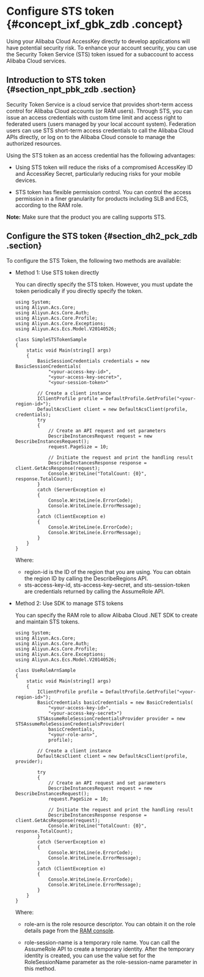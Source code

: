 # Configure STS token {#concept_ixf_gbk_zdb .concept}

Using your Alibaba Cloud AccessKey directly to develop applications will have potential security risk. To enhance your account security, you can use the Security Token Service \(STS\) token issued for a subaccount to access Alibaba Cloud services.

## Introduction to STS token {#section_npt_pbk_zdb .section}

Security Token Service is a cloud service that provides short-term access control for Alibaba Cloud accounts \(or RAM users\). Through STS, you can issue an access credentials with custom time limit and access right to federated users \(users managed by your local account system\). Federation users can use STS short-term access credentials to call the Alibaba Cloud APIs directly, or log on to the Alibaba Cloud console to manage the authorized resources.

Using the STS token as an access credential has the following advantages:

-   Using STS token will reduce the risks of a compromised AccessKey ID and AccessKey Secret, particularly reducing risks for your mobile devices.

-   STS token has flexible permission control. You can control the access permission in a finer granularity for products including SLB and ECS, according to the RAM role.


**Note:** Make sure that the product you are calling supports STS.

## Configure the STS token {#section_dh2_pck_zdb .section}

To configure the STS Token, the following two methods are available:

-   Method 1: Use STS token directly

    You can directly specify the STS token. However, you must update the token periodically if you directly specify the token.

    ```
    using System;
    using Aliyun.Acs.Core;
    using Aliyun.Acs.Core.Auth;
    using Aliyun.Acs.Core.Profile;
    using Aliyun.Acs.Core.Exceptions;
    using Aliyun.Acs.Ecs.Model.V20140526;
    
    class SimpleSTSTokenSample
    {
        static void Main(string[] args)
        {
            BasicSessionCredentials credentials = new BasicSessionCredentials(
                "<your-access-key-id>",
                "<your-access-key-secret>",
                "<your-session-token>"
    			
            // Create a client instance
            IClientProfile profile = DefaultProfile.GetProfile("<your-region-id>");
            DefaultAcsClient client = new DefaultAcsClient(profile, credentials);
            try
            {
                // Create an API request and set parameters
                DescribeInstancesRequest request = new DescribeInstancesRequest();
                request.PageSize = 10;
    			
                // Initiate the request and print the handling result
                DescribeInstancesResponse response = client.GetAcsResponse(request);
                Console.WriteLine("TotalCount: {0}", response.TotalCount);
            }
            catch (ServerException e)
            {
                Console.WriteLine(e.ErrorCode);
                Console.WriteLine(e.ErrorMessage);
            }
            catch (ClientException e)
            {
                Console.WriteLine(e.ErrorCode);
                Console.WriteLine(e.ErrorMessage);
            }
        }
    }
    ```

    Where:

    -   region-id is the ID of the region that you are using. You can obtain the region ID by calling the DescribeRegions API.
    -   sts-access-key-id, sts-access-key-secret, and sts-session-token are credentials returned by calling the AssumeRole API.
-   Method 2: Use SDK to manage STS tokens

    You can specify the RAM role to allow Alibaba Cloud .NET SDK to create and maintain STS tokens.

    ```
    using System;
    using Aliyun.Acs.Core;
    using Aliyun.Acs.Core.Auth;
    using Aliyun.Acs.Core.Profile;
    using Aliyun.Acs.Core.Exceptions;
    using Aliyun.Acs.Ecs.Model.V20140526;
    
    class UseRoleArnSample
    {
        static void Main(string[] args)
        {
            IClientProfile profile = DefaultProfile.GetProfile("<your-region-id>");
            BasicCredentials basicCredentials = new BasicCredentials(
                "<your-access-key-id>",
                "<your-access-key-secret>")
            STSAssumeRoleSessionCredentialsProvider provider = new STSAssumeRoleSessionCredentialsProvider(
                basicCredentials,
                "<your-role-arn>",
                profile);
    			
            // Create a client instance
            DefaultAcsClient client = new DefaultAcsClient(profile, provider);
    		
            try
            {
                // Create an API request and set parameters
                DescribeInstancesRequest request = new DescribeInstancesRequest();
                request.PageSize = 10;
    			
                // Initiate the request and print the handling result
                DescribeInstancesResponse response = client.GetAcsResponse(request);
                Console.WriteLine("TotalCount: {0}", response.TotalCount);
            }
            catch (ServerException e)
            {
                Console.WriteLine(e.ErrorCode);
                Console.WriteLine(e.ErrorMessage);
            }
            catch (ClientException e)
            {
                Console.WriteLine(e.ErrorCode);
                Console.WriteLine(e.ErrorMessage);
            }
        }
    }
    ```

    Where:

    -   role-arn is the role resource descriptor. You can obtain it on the role details page from the [RAM console](https://ram.console.aliyun.com/role/list?spm=a2c4g.11186623.2.7.IjY04Z#/role/list).

    -   role-session-name is a temporary role name. You can call the AssumeRole API to create a temporary identity. After the temporary identity is created, you can use the value set for the RoleSessionName parameter as the role-session-name parameter in this method.


